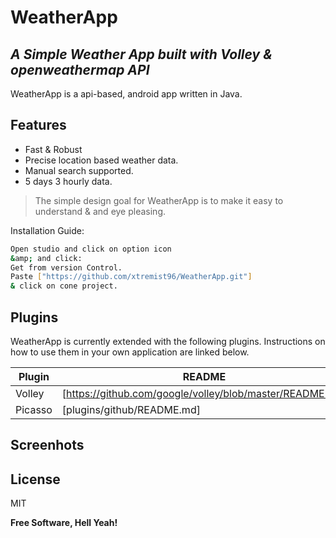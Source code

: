 # WeatherApp
## _A Simple Weather App built with Volley &amp; openweathermap API_

WeatherApp is a api-based, android app written in Java.

## Features

- Fast &amp; Robust
- Precise location based weather data.
- Manual search supported.
- 5 days 3 hourly data.

> The simple design goal for WeatherApp
> is to make it easy to understand
> &amp; and eye pleasing.


Installation Guide:
```sh
Open studio and click on option icon
&amp; and click:
Get from version Control.
Paste ["https://github.com/xtremist96/WeatherApp.git"]
& click on cone project.
```

## Plugins

WeatherApp is currently extended with the following plugins.
Instructions on how to use them in your own application are linked below.

| Plugin | README |
| ------ | ------ |
| Volley | [https://github.com/google/volley/blob/master/README.md] |
| Picasso | [plugins/github/README.md] |

## Screenhots




## License

MIT

**Free Software, Hell Yeah!**
